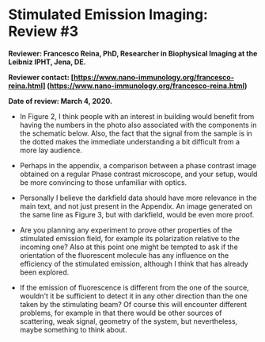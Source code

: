 # Stimulated Emission Imaging: Review #3

**Reviewer: Francesco Reina, PhD, Researcher in Biophysical Imaging at the Leibniz IPHT, Jena, DE.**

**Reviewer contact: [https://www.nano-immunology.org/francesco-reina.html] (https://www.nano-immunology.org/francesco-reina.html)**

**Date of review: March 4, 2020.**

* In Figure 2, I think people with an interest in building would  benefit from having the numbers in the photo also associated with the  components in the schematic below. Also, the fact that the signal from the sample is in the dotted makes the immediate understanding a bit  difficult from a more lay audience.

* Perhaps in the appendix, a comparison between a phase contrast image obtained on a regular Phase contrast microscope, and your setup, would be more convincing to those unfamiliar with optics.

* Personally I believe the darkfield data should have more relevance in the main text, and not just present in the Appendix. An image generated on the same line as Figure 3, but with darkfield, would be even more proof.

* Are you planning any experiment to prove other properties of the stimulated emission field, for example its polarization relative to the incoming one? Also at this point one might be tempted to ask if the orientation of the fluorescent molecule has any influence on the efficiency of the stimulated emission, although I think that has already been explored.

* If the emission of fluorescence is different from the one of the source, wouldn't it be sufficient to detect it in any other direction than the one taken by the stimulating beam? Of course this will encounter different problems, for example in that there would be other sources of scattering, weak signal, geometry of the system, but nevertheless, maybe something to think about.